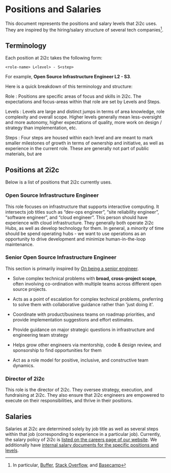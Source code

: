 # Positions and Salaries

This document represents the positions and salary levels that 2i2c uses. They are inspired by the hiring/salary structure of several tech companies[^job-refs].

## Terminology

Each position at 2i2c takes the following form:

```
<role-name> L<level> - S<step>
```

For example, **Open Source Infrastructure Engineer L2 - S3**.

Here is a quick breakdown of this terminology and structure:

Role
: Positions are specific areas of focus and skills in 2i2c. The expectations and focus-areas within that role are set by Levels and Steps.

Levels
: Levels are large and distinct jumps in terms of area knowledge, role complexity and overall scope. Higher levels generally mean less-oversight and more autonomy, higher expectations of quality, more work on design / strategy than implementation, etc.

Steps
: Four steps are housed within each level and are meant to mark smaller milestones of growth in terms of ownership and initiative, as well as experience in the current role. These are generally not part of public materials, but are

## Positions at 2i2c

Below is a list of positions that 2i2c currently uses.

### Open Source Infrastructure Engineer

This role focuses on infrastructure that supports interactive computing. It intersects job titles such as “dev-ops engineer”, “site reliability engineer”, “software engineer”, and “cloud engineer”. This person should have experience with cloud infrastructure. They generally both operate 2i2c Hubs, as well as  develop technology for them. In general, a _minority_ of time should be spend operating hubs - we want to use operations as an opportunity to drive development and minimize human-in-the-loop maintenance.

### Senior Open Source Infrastructure Engineer

This section is primarily inspired by [On being a senior engineer](https://www.kitchensoap.com/2012/10/25/on-being-a-senior-engineer/).

- Solve complex technical problems with **broad, cross-project scope**, often
  involving co-ordination with multiple teams across different open source
  projects.

- Acts as a point of escalation for complex technical problems, preferring to
  solve them with collaborative guidance rather than 'just doing it'.

- Coordinate with product/business teams on roadmap priorities, and provide
  implementation suggestions and effort estimates.

- Provide guidance on major strategic questions in infrastructure and
  engineering team strategy

- Helps grow other engineers via mentorship, code & design review, and
  sponsorship to find opportunities for them

- Act as a role model for positive, inclusive, and constructive team dynamics.

### Director of 2i2c

This role is the director of 2i2c. They oversee strategy, execution, and fundraising at 2i2c. They also ensure that 2i2c engineers are empowered to execute on their responsibilities, and thrive in their positions.


## Salaries

Salaries at 2i2c are determined solely by job title as well as several steps within that job (corresponding to experience in a particular job). Currently, the salary policy of 2i2c is [listed on the careers page of our website](https://2i2c.org/careers/). We additionally have [internal salary documents for the specific positions and levels](https://docs.google.com/spreadsheets/d/1FJM5pAbc0EWhu4CpPjlbWTMOsZAnivEd2ZBIZIdwpE8/edit?usp=sharing).

[^job-refs]: In particular, [Buffer](https://buffer.com/resources/salary-formula-changes-2019/), [Stack Overflow](https://stackoverflow.blog/2016/07/27/salary-transparency/), and [Basecamp](https://m.signalvnoise.com/how-we-pay-people-at-basecamp/)
